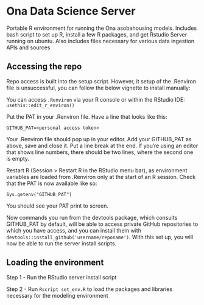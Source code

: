 # Ona Data Science Server
Portable R environment for running the Ona asobahousing models.  Includes bash script to set up R, install a few R packages, and get Rstudio Server running on ubuntu.  Also includes files necessary for various data ingestion APIs and sources

## Accessing the repo

Repo access is built into the setup script.  However, it setup of the .Renviron file is unsuccessful, you can follow the below vignette to install manually:

You can access ```.Renviron``` via your R console or within the RStudio IDE:
```usethis::edit_r_environ()```

Put the PAT in your .Renviron file. Have a line that looks like this:

```GITHUB_PAT=<personal access token>```

Your .Renviron file should pop up in your editor. Add your GITHUB_PAT as above, save and close it.  Put a line break at the end. If you’re using an editor that shows line numbers, there should be two lines, where the second one is empty.

Restart R (Session > Restart R in the RStudio menu bar), as environment variables are loaded from .Renviron only at the start of an R session. Check that the PAT is now available like so:

```Sys.getenv("GITHUB_PAT")```

You should see your PAT print to screen.

Now commands you run from the devtools package, which consults GITHUB_PAT by default, will be able to access private GitHub repositories to which you have access, and you can install them with ```devtools::install_github('username/reponame')```.  With this set up, you will now be able to run the server install scripts.


## Loading the environment

Step 1 - Run the RStudio server install script

Step 2 - Run ```Rscript set_env.R``` to load the packages and libraries necessary for the modeling environment


